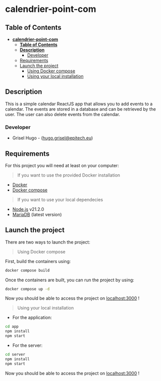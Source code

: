 # calendrier-point-com

## **Table of Contents**
- [**calendrier-point-com**](#calendrier-point-com)
  - [**Table of Contents**](#table-of-contents)
  - [**Description**](#description)
    - [Developer](#developer)
  - [Requirements](#requirements)
  - [Launch the project](#launch-the-project)
    - [Using Docker compose](#using-docker-compose)
    - [Using your local installation](#using-your-local-installation)

## **Description**
This is a simple calendar ReactJS app that allows you to add events to a calendar. The events are stored in a database and can be retrieved by the user. The user can also delete events from the calendar.

### Developer
- Grisel Hugo - (hugo.grisel@epitech.eu)

## Requirements
For this project you will need at least on your computer:

> If you want to use the provided Docker installation
- [Docker](https://docs.docker.com/engine/install/)
- [Docker compose](https://docs.docker.com/compose/install/)

> If you want to use your local dependecies
- [Node.js](https://nodejs.org/en) v21.2.0
- [MariaDB](https://mariadb.org/download/) (latest version)

## Launch the project
There are two ways to launch the project:

> Using Docker compose

First, build the containers using:
```bash
docker compose build
```

Once the containers are built, you can run the project by using:

```bash
docker compose up -d
```

Now you should be able to access the project on [localhost:3000](http://localhost:3000) !

> Using your local installation

- For the application:
```bash
cd app
npm install
npm start
```

- For the server:
```bash
cd server
npm install
npm start
```

Now you should be able to access the project on [localhost:3000](http://localhost:3000) !
